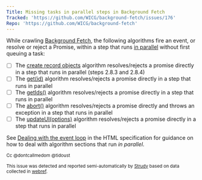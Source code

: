 ```yaml
---
Title: Missing tasks in parallel steps in Background Fetch
Tracked: 'https://github.com/WICG/background-fetch/issues/176'
Repo: 'https://github.com/WICG/background-fetch'
---
```


While crawling [Background Fetch](https://wicg.github.io/background-fetch/), the following algorithms fire an event, or resolve or reject a Promise, within a step that runs [in parallel](https://html.spec.whatwg.org/multipage/infrastructure.html#in-parallel) without first queuing a task:
* [ ] The [create record objects](https://wicg.github.io/background-fetch/#create-record-objects) algorithm resolves/rejects a promise directly in a step that runs in parallel (steps 2.8.3 and 2.8.4)
* [ ] The [get(id)](https://wicg.github.io/background-fetch/#dom-backgroundfetchmanager-get) algorithm resolves/rejects a promise directly in a step that runs in parallel
* [ ] The [getIds()](https://wicg.github.io/background-fetch/#dom-backgroundfetchmanager-getids) algorithm resolves/rejects a promise directly in a step that runs in parallel
* [ ] The [abort()](https://wicg.github.io/background-fetch/#dom-backgroundfetchregistration-abort) algorithm resolves/rejects a promise directly and throws an exception in a step that runs in parallel
* [ ] The [updateUI(options)](https://wicg.github.io/background-fetch/#dom-backgroundfetchupdateuievent-updateui) algorithm resolves/rejects a promise directly in a step that runs in parallel

See [Dealing with the event loop](https://html.spec.whatwg.org/multipage/webappapis.html#event-loop-for-spec-authors) in the HTML specification for guidance on how to deal with algorithm sections that run *in parallel*.

<sub>Cc @dontcallmedom @tidoust</sub>

<sub>This issue was detected and reported semi-automatically by [Strudy](https://github.com/w3c/strudy/) based on data collected in [webref](https://github.com/w3c/webref/).</sub>
